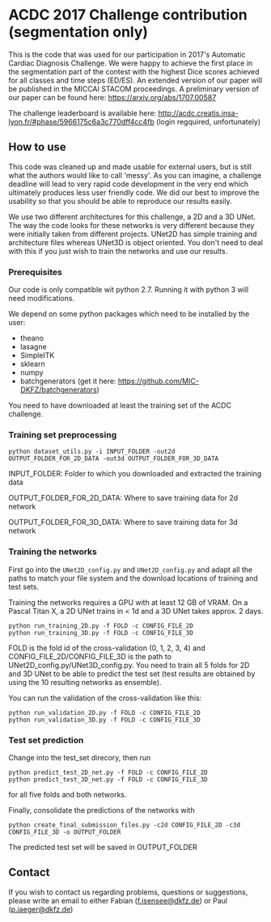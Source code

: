 # ACDC 2017 Challenge contribution (segmentation only)
This is the code that was used for our participation in 2017's Automatic Cardiac Diagnosis Challenge. We were happy to 
achieve the first place in the segmentation part of the contest with the highest Dice scores achieved for all classes 
and time steps (ED/ES). An extended version of our paper will be published in the MICCAI STACOM proceedings. 
A preliminary version of our paper can be found here: 
https://arxiv.org/abs/1707.00587

The challenge leaderboard is available here:
http://acdc.creatis.insa-lyon.fr/#phase/5966175c6a3c770dff4cc4fb (login regquired, unfortunately)

## How to use
This code was cleaned up and made usable for external users, but is still what the authors would like to call 'messy'.
As you can imagine, a challenge deadline will lead to very rapid code development in the very end which ultimately 
produces less user friendly code. We did our best to improve the usability so that you should be able to reproduce our 
results easily.

We use two different architectures for this challenge, a 2D and a 3D UNet. The way the code looks for these networks 
is very different because they were initially taken from different projects. UNet2D has simple training and 
architecture files whereas UNet3D is object oriented. You don't need to deal with this if you just wish to train the 
networks and use our results.

### Prerequisites
Our code is only compatible wit python 2.7. Running it with python 3 will need modifications.

We depend on some python packages which need to be installed by the user:
* theano
* lasagne
* SimpleITK
* sklearn
* numpy
* batchgenerators (get it here: https://github.com/MIC-DKFZ/batchgenerators)

You need to have downloaded at least the training set of the ACDC challenge.

### Training set preprocessing

```
python dataset_utils.py -i INPUT_FOLDER -out2d OUTPUT_FOLDER_FOR_2D_DATA -out3d OUTPUT_FOLDER_FOR_3D_DATA
```
INPUT_FOLDER: Folder to which you downloaded and extracted the training data

OUTPUT_FOLDER_FOR_2D_DATA: Where to save training data for 2d network

OUTPUT_FOLDER_FOR_3D_DATA: Where to save training data for 3d network

### Training the networks
First go into the `UNet2D_config.py` and `UNet2D_config.py` and adapt all the paths to match your file system and the 
download locations of training and test sets.

Training the networks requires a GPU with at least 12 GB of VRAM. On a Pascal Titan X, a 2D UNet trains in < 1d and a 
3D UNet takes approx. 2 days.

```
python run_training_2D.py -f FOLD -c CONFIG_FILE_2D
python run_training_3D.py -f FOLD -c CONFIG_FILE_3D

```

FOLD is the fold id of the cross-validation (0, 1, 2, 3, 4) and CONFIG_FILE_2D/CONFIG_FILE_3D is the path to 
UNet2D_config.py/UNet3D_config.py. You need to train all 5 folds for 2D and 3D UNet to be able to predict the test set 
(test results are obtained by using the 10 resulting networks as ensemble).

You can run the validation of the cross-validation like this:
```
python run_validation_2D.py -f FOLD -c CONFIG_FILE_2D
python run_validation_3D.py -f FOLD -c CONFIG_FILE_3D

```

### Test set prediction
Change into the test_set direcory, then run
```
python predict_test_2D_net.py -f FOLD -c CONFIG_FILE_2D
python predict_test_3D_net.py -f FOLD -c CONFIG_FILE_3D

```

for all five folds and both networks.

Finally, consolidate the predictions of the networks with
```
python create_final_submission_files.py -c2d CONFIG_FILE_2D -c3d CONFIG_FILE_3D -o OUTPUT_FOLDER
```

The predicted test set will be saved in OUTPUT_FOLDER

## Contact
If you wish to contact us regarding problems, questions or suggestions, please write an email to either 
Fabian (f.isensee@dkfz.de) or Paul (p.jaeger@dkfz.de)

